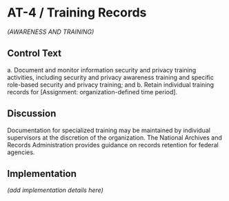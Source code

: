 # AT-4 / Training Records

_(AWARENESS AND TRAINING)_

## Control Text


a. Document and monitor information security and privacy training activities, including security and privacy awareness training and specific role-based security and privacy training; and
b. Retain individual training records for [Assignment: organization-defined time period].

## Discussion

Documentation for specialized training may be maintained by individual supervisors at the discretion of the organization. The National Archives and Records Administration provides guidance on records retention for federal agencies.

## Implementation

_(add implementation details here)_